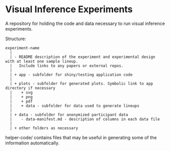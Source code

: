 # Visual Inference Experiments

A repository for holding the code and data necessary to run visual inference experiments.

Structure:

```
experiment-name
  | 
  | - README description of the experiment and experimental design with at least one sample lineup. 
  |   Include links to any papers or external repos.
  |
  | + app - subfolder for shiny/testing application code
  |
  | + plots - subfolder for generated plots. Symbolic link to app directory if necessary
  |    + svg
  |    + png
  |    + pdf
  |    + data - subfolder for data used to generate lineups
  |
  | + data - subfolder for anonymized participant data
  |    - data-manifest.md - description of columns in each data file
  |
  | + other folders as necessary
```

helper-code/ contains files that may be useful in generating some of the information automatically.